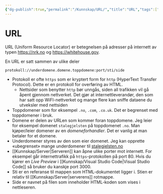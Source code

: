 ```yaml
---
{"dg-publish":true,"permalink":"/Kunnskap/URL/","title":"URL","tags":["it1"]}
---
```



# URL
<abbr>URL</abbr> (Uniform Resource Locator) er betegnelsen på adresser på internett av typen <https://nrk.no> og <https://whitehouse.gov>.

En <abbr>URL</abbr> er satt sammen av ulike deler
```
protokoll://underdomene.domene.toppdomene:port/sti/side
```

- Protokoll er ofte `https` som er kryptert form for `http` (HyperText Transfer Protocol). Dette er en protokoll for overføring av HTML. 
	- Nettsider som benytter `http` bør unngås, siden all trafikken vil gå åpent gjennom nettverket. Det gjør at internettleverandør, den som har satt opp WiFI-nettverket og mange flere kan sniffe dataene du utveksler med nettsiden
- Toppdomener som for eksempel `.no`, `.com`, `.co.uk`. Det er begrenset med toppdomener i bruk.
- Domene er delen av URLen som kommer foran toppdomene. Jeg leier for eksempel domenet `stalegjelsten` på toppdomenet `.no`. Man kjøper/leier domener av en *domeneforhandler*. Det er vanlig at man betaler for et domene.
- Underdomener styres av den som eier domenet. Jeg kan opprette «ubegrenset» mange underdomener til [stalegjelsten.no](https://stalegjelsten.no)
- [[Kunnskap/Server\|Serveren]] kan åpne ulike porter mot internett. For eksempel går internettrafikk på `https`-protokollen på port 80. Hvis du kjører en *Live Preview* i [[Kunnskap/Visual Studio Code\|Visual Studio Code]] så bruker du kanskje port 3000.
- Sti er en referanse til mappen som HTML-dokumentet ligger i. Stien er relativ til [[Kunnskap/Server\|serverens]] rotmappe.
- Side er navnet på filen som inneholder HTML-koden som vises i nettleseren.
